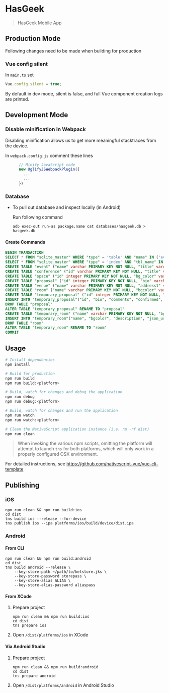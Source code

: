 # HasGeek

> HasGeek Mobile App

## Production Mode

Following changes need to be made when building for production

### Vue config silent
In `main.ts` set
```js
Vue.config.silent = true;
```
By default in dev mode, silent is false, and full Vue component creation
logs are printed.

## Development Mode
### Disable minification in Webpack
Disabling minification allows us to get more meaningful stacktraces from
the device.

In `webpack.config.js` comment these lines

```js
      // Minify JavaScript code
      new UglifyJSWebpackPlugin({
        ...
        ...
      })
```
### Database

 * To pull out database and inspect locally (in Android)

    Run following command
    ```shell
    adb exec-out run-as package.name cat databases/hasgeek.db > hasgeek.db
    ```

#### Create Commands

```sql
BEGIN TRANSACTION
SELECT * FROM "sqlite_master" WHERE "type" = 'table' AND "name" IN ('event', 'conference', 'space', 'proposal', 'venue', 'room')
SELECT * FROM "sqlite_master" WHERE "type" = 'index' AND "tbl_name" IN ('event', 'conference', 'space', 'proposal', 'venue', 'room')
CREATE TABLE "event" ("name" varchar PRIMARY KEY NOT NULL, "title" varchar NOT NULL, "start_time" varchar NOT NULL, "city" varchar NOT NULL, "venue" varchar NOT NULL, "google_maps_link" varchar NOT NULL, "end_time" varchar NOT NULL, "url" varchar NOT NULL, "funnel" varchar NOT NULL, "blurb" varchar NOT NULL)
CREATE TABLE "conference" ("id" varchar PRIMARY KEY NOT NULL, "title" varchar NOT NULL, "start_time" datetime NOT NULL, "city" varchar NOT NULL, "venue" varchar NOT NULL, "google_maps_link" varchar NOT NULL, "end_time" datetime NOT NULL, "url" varchar NOT NULL, "funnel" varchar NOT NULL, "blurb" varchar NOT NULL, "color" text NOT NULL)
CREATE TABLE "space" ("id" integer PRIMARY KEY NOT NULL, "bg_color" varchar NOT NULL, "bg_image" varchar NOT NULL, "datelocation" varchar NOT NULL, "end" varchar NOT NULL, "explore_url" varchar NOT NULL, "json_url" varchar NOT NULL, "name" varchar NOT NULL, "start" varchar NOT NULL, "state" varchar NOT NULL, "status" integer NOT NULL, "timezone" varchar NOT NULL, "title" varchar NOT NULL, "url" varchar NOT NULL, "website" varchar NOT NULL)
CREATE TABLE "proposal" ("id" integer PRIMARY KEY NOT NULL, "bio" varchar NOT NULL, "comments" integer NOT NULL, "confirmed" boolean NOT NULL, "description" varchar NOT NULL, "fullname" varchar NOT NULL, "json_url" varchar NOT NULL, "level" varchar NOT NULL, "links" varchar NOT NULL, "name" varchar NOT NULL, "objective" varchar NOT NULL, "preview_video" varchar NOT NULL, "proposer" varchar NOT NULL, "requirements" varchar NOT NULL, "section" varchar NOT NULL, "slides" varchar NOT NULL, "speaker" varchar NOT NULL, "submitted" datetime NOT NULL, "title" varchar NOT NULL, "type" varchar NOT NULL, "url" varchar NOT NULL, "votes" integer NOT NULL, "space_id" integer)
CREATE TABLE "venue" ("name" varchar PRIMARY KEY NOT NULL, "address1" varchar NOT NULL, "address2" varchar NOT NULL, "city" varchar NOT NULL, "country" varchar NOT NULL, "description" varchar NOT NULL, "json_url" varchar NOT NULL, "latitude" varchar NOT NULL, "longitude" varchar NOT NULL, "postcode" varchar NOT NULL, "state" varchar NOT NULL, "title" varchar NOT NULL, "url" varchar NOT NULL)
CREATE TABLE "room" ("name" varchar PRIMARY KEY NOT NULL, "bgcolor" varchar NOT NULL, "description" varchar NOT NULL, "json_url" varchar NOT NULL, "title" varchar NOT NULL, "url" varchar NOT NULL, "venue" varchar NOT NULL)
CREATE TABLE "temporary_proposal" ("id" integer PRIMARY KEY NOT NULL, "bio" varchar NOT NULL, "comments" integer NOT NULL, "confirmed" boolean NOT NULL, "description" varchar NOT NULL, "fullname" varchar NOT NULL, "json_url" varchar NOT NULL, "level" varchar NOT NULL, "links" varchar NOT NULL, "name" varchar NOT NULL, "objective" varchar NOT NULL, "preview_video" varchar NOT NULL, "proposer" varchar NOT NULL, "requirements" varchar NOT NULL, "section" varchar NOT NULL, "slides" varchar NOT NULL, "speaker" varchar NOT NULL, "submitted" datetime NOT NULL, "title" varchar NOT NULL, "type" varchar NOT NULL, "url" varchar NOT NULL, "votes" integer NOT NULL, "space_id" integer, CONSTRAINT "FK_3b467a49eac84a73a66126fde4b" FOREIGN KEY ("space_id") REFERENCES "space" ("id"))
INSERT INTO "temporary_proposal"("id", "bio", "comments", "confirmed", "description", "fullname", "json_url", "level", "links", "name", "objective", "preview_video", "proposer", "requirements", "section", "slides", "speaker", "submitted", "title", "type", "url", "votes", "space_id") SELECT "id", "bio", "comments", "confirmed", "description", "fullname", "json_url", "level", "links", "name", "objective", "preview_video", "proposer", "requirements", "section", "slides", "speaker", "submitted", "title", "type", "url", "votes", "space_id" FROM "proposal"
DROP TABLE "proposal"
ALTER TABLE "temporary_proposal" RENAME TO "proposal"
CREATE TABLE "temporary_room" ("name" varchar PRIMARY KEY NOT NULL, "bgcolor" varchar NOT NULL, "description" varchar NOT NULL, "json_url" varchar NOT NULL, "title" varchar NOT NULL, "url" varchar NOT NULL, "venue" varchar NOT NULL, CONSTRAINT "FK_726dc1e51bcdf8be0b224c57eab" FOREIGN KEY ("venue") REFERENCES "venue" ("name"))
INSERT INTO "temporary_room"("name", "bgcolor", "description", "json_url", "title", "url", "venue") SELECT "name", "bgcolor", "description", "json_url", "title", "url", "venue" FROM "room"
DROP TABLE "room"
ALTER TABLE "temporary_room" RENAME TO "room"
COMMIT
```
## Usage

``` bash
# Install dependencies
npm install

# Build for production
npm run build
npm run build:<platform>

# Build, watch for changes and debug the application
npm run debug
npm run debug:<platform>

# Build, watch for changes and run the application
npm run watch
npm run watch:<platform>

# Clean the NativeScript application instance (i.e. rm -rf dist)
npm run clean
```

> When invoking the various npm scripts, omitting the platform will attempt to launch `tns` for both platforms, which will only work in a properly configured OSX environment.

For detailed instructions, see https://github.com/nativescript-vue/vue-cli-template

## Publishing

### iOS

```shell
npm run clean && npm run build:ios
cd dist
tns build ios --release --for-device
tns publish ios --ipa platforms/ios/build/device/dist.ipa
```

### Android

####  From  CLI
```shell
npm run clean && npm run build:android
cd dist
tns build android --release \
    --key-store-path ~/path/to/ketstore.jks \
    --key-store-password storepass \
    --key-store-alias ALIAS \
    --key-store-alias-password aliaspass
```

#### From XCode

1. Prepare project
    ```shell
    npm run clean && npm run build:ios
    cd dist
    tns prepare ios
    ```
2. Open `/dist/platforms/ios` in XCode

#### Via Android Studio

1. Prepare project
    ```shell
    npm run clean && npm run build:android
    cd dist
    tns prepare android
    ```
2. Open `/dist/platforms/android` in Android Studio